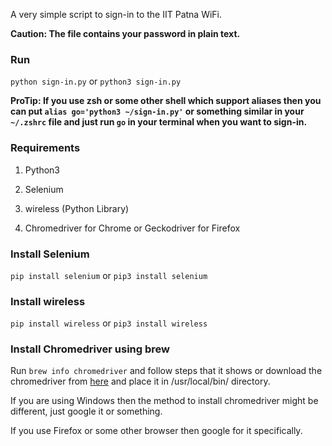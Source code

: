 A very simple script to sign-in to the IIT Patna WiFi. 

**Caution: The file contains your password in plain text.**

### Run

`python sign-in.py` or `python3 sign-in.py`

**ProTip: If you use zsh or some other shell which support aliases then you can put `alias go='python3 ~/sign-in.py'` or something similar in your `~/.zshrc` file and just run `go` in your terminal when you want to sign-in.**

### Requirements

1. Python3

1. Selenium

1. wireless (Python Library)

1. Chromedriver for Chrome or Geckodriver for Firefox

### Install Selenium

`pip install selenium` or `pip3 install selenium`

### Install wireless

`pip install wireless` or `pip3 install wireless`

### Install Chromedriver using brew

Run `brew info chromedriver` and follow steps that it shows or download the chromedriver from [here](https://sites.google.com/a/chromium.org/chromedriver/downloads) and place it in /usr/local/bin/ directory.

If you are using Windows then the method to install chromedriver might be different, just google it or something.

If you use Firefox or some other browser then google for it specifically.